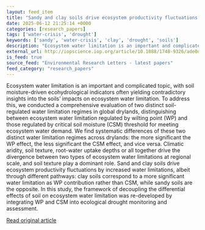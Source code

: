 ```yaml
---
layout: feed_item
title: "Sandy and clay soils drive ecosystem productivity fluctuations through water limitations"
date: 2025-06-12 21:25:14 +0000
categories: [research_papers]
tags: ['water-crisis', 'drought']
keywords: ['sandy', 'water-crisis', 'clay', 'drought', 'soils']
description: "Ecosystem water limitation is an important and complicated topic, with soil moisture-driven ecohydrological indicators often yielding contradictory insights ..."
external_url: http://iopscience.iop.org/article/10.1088/1748-9326/ade0db
is_feed: true
source_feed: "Environmental Research Letters - latest papers"
feed_category: "research_papers"
---
```


Ecosystem water limitation is an important and complicated topic, with soil moisture-driven ecohydrological indicators often yielding contradictory insights into the soils’ impacts on ecosystem water limitation. To address this, we conducted a comprehensive evaluation of two distinct soil-regulated water limitation regimes in global drylands, distinguishing between ecosystem water limitation regulated by wilting point (WP) and those regulated by critical soil moisture (CSM) threshold for meeting ecosystem water demand. We find systematic differences of these two distinct water limitation regimes across drylands: the more significant the WP effect, the less significant the CSM effect, and vice versa. Climatic aridity, soil texture, root-water uptake depths or all together drive the divergence between two types of ecosystem water limitations at regional scale, and soil texture play a dominant role. Sand and clay soils drive ecosystem productivity fluctuations by increased water limitations, albeit through different pathways: clay soils correspond to a more significant water limitation as WP contribution rather than CSM, while sandy soils are the opposite. In this study, the framework of decoupling the differential effects of soil on ecosystem water limitation was re-developed by integrating WP and CSM into ecological drought monitoring and assessment.

[Read original article](http://iopscience.iop.org/article/10.1088/1748-9326/ade0db)
